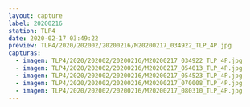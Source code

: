 ```yaml
---
layout: capture
label: 20200216
station: TLP4
date: 2020-02-17 03:49:22
preview: TLP4/2020/202002/20200216/M20200217_034922_TLP_4P.jpg
capturas:
  - imagem: TLP4/2020/202002/20200216/M20200217_034922_TLP_4P.jpg
  - imagem: TLP4/2020/202002/20200216/M20200217_054013_TLP_4P.jpg
  - imagem: TLP4/2020/202002/20200216/M20200217_054523_TLP_4P.jpg
  - imagem: TLP4/2020/202002/20200216/M20200217_070008_TLP_4P.jpg
  - imagem: TLP4/2020/202002/20200216/M20200217_080310_TLP_4P.jpg
---
```

